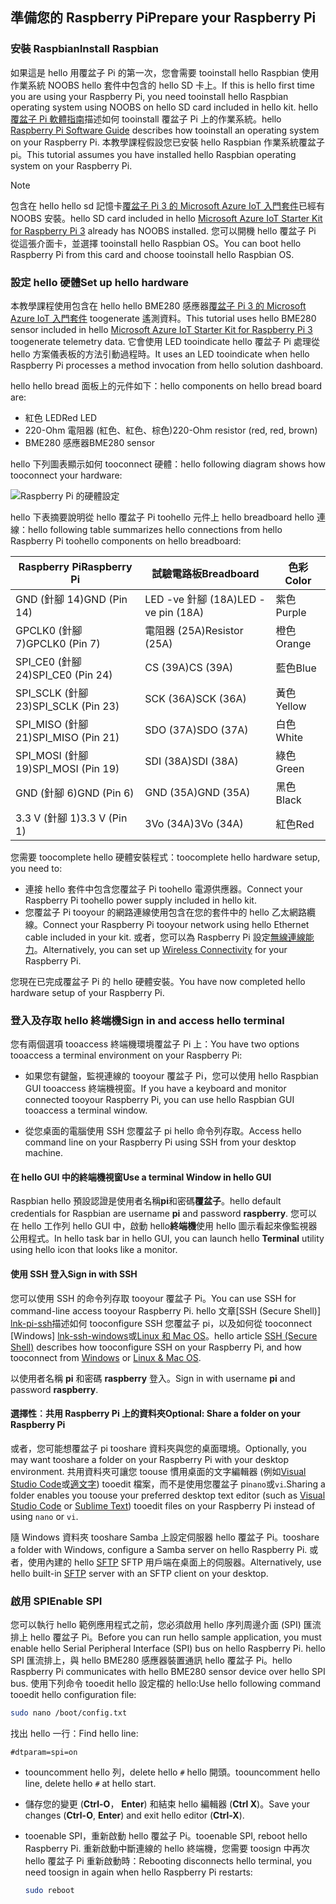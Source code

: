 ## <a name="prepare-your-raspberry-pi"></a><span data-ttu-id="e6bc7-101">準備您的 Raspberry Pi</span><span class="sxs-lookup"><span data-stu-id="e6bc7-101">Prepare your Raspberry Pi</span></span>

### <a name="install-raspbian"></a><span data-ttu-id="e6bc7-102">安裝 Raspbian</span><span class="sxs-lookup"><span data-stu-id="e6bc7-102">Install Raspbian</span></span>

<span data-ttu-id="e6bc7-103">如果這是 hello 用覆盆子 Pi 的第一次，您會需要 tooinstall hello Raspbian 使用作業系統 NOOBS hello 套件中包含的 hello SD 卡上。</span><span class="sxs-lookup"><span data-stu-id="e6bc7-103">If this is hello first time you are using your Raspberry Pi, you need tooinstall hello Raspbian operating system using NOOBS on hello SD card included in hello kit.</span></span> <span data-ttu-id="e6bc7-104">hello[覆盆子 Pi 軟體指南][ lnk-install-raspbian]描述如何 tooinstall 覆盆子 Pi 上的作業系統。</span><span class="sxs-lookup"><span data-stu-id="e6bc7-104">hello [Raspberry Pi Software Guide][lnk-install-raspbian] describes how tooinstall an operating system on your Raspberry Pi.</span></span> <span data-ttu-id="e6bc7-105">本教學課程假設您已安裝 hello Raspbian 作業系統覆盆子 pi。</span><span class="sxs-lookup"><span data-stu-id="e6bc7-105">This tutorial assumes you have installed hello Raspbian operating system on your Raspberry Pi.</span></span>

> [!NOTE]
> <span data-ttu-id="e6bc7-106">包含在 hello hello sd 記憶卡[覆盆子 Pi 3 的 Microsoft Azure IoT 入門套件][ lnk-starter-kits]已經有 NOOBS 安裝。</span><span class="sxs-lookup"><span data-stu-id="e6bc7-106">hello SD card included in hello [Microsoft Azure IoT Starter Kit for Raspberry Pi 3][lnk-starter-kits] already has NOOBS installed.</span></span> <span data-ttu-id="e6bc7-107">您可以開機 hello 覆盆子 Pi 從這張介面卡，並選擇 tooinstall hello Raspbian OS。</span><span class="sxs-lookup"><span data-stu-id="e6bc7-107">You can boot hello Raspberry Pi from this card and choose tooinstall hello Raspbian OS.</span></span>

### <a name="set-up-hello-hardware"></a><span data-ttu-id="e6bc7-108">設定 hello 硬體</span><span class="sxs-lookup"><span data-stu-id="e6bc7-108">Set up hello hardware</span></span>

<span data-ttu-id="e6bc7-109">本教學課程使用包含在 hello hello BME280 感應器[覆盆子 Pi 3 的 Microsoft Azure IoT 入門套件][ lnk-starter-kits] toogenerate 遙測資料。</span><span class="sxs-lookup"><span data-stu-id="e6bc7-109">This tutorial uses hello BME280 sensor included in hello [Microsoft Azure IoT Starter Kit for Raspberry Pi 3][lnk-starter-kits] toogenerate telemetry data.</span></span> <span data-ttu-id="e6bc7-110">它會使用 LED tooindicate hello 覆盆子 Pi 處理從 hello 方案儀表板的方法引動過程時。</span><span class="sxs-lookup"><span data-stu-id="e6bc7-110">It uses an LED tooindicate when hello Raspberry Pi processes a method invocation from hello solution dashboard.</span></span>

<span data-ttu-id="e6bc7-111">hello hello bread 面板上的元件如下：</span><span class="sxs-lookup"><span data-stu-id="e6bc7-111">hello components on hello bread board are:</span></span>

- <span data-ttu-id="e6bc7-112">紅色 LED</span><span class="sxs-lookup"><span data-stu-id="e6bc7-112">Red LED</span></span>
- <span data-ttu-id="e6bc7-113">220-Ohm 電阻器 (紅色、紅色、棕色)</span><span class="sxs-lookup"><span data-stu-id="e6bc7-113">220-Ohm resistor (red, red, brown)</span></span>
- <span data-ttu-id="e6bc7-114">BME280 感應器</span><span class="sxs-lookup"><span data-stu-id="e6bc7-114">BME280 sensor</span></span>

<span data-ttu-id="e6bc7-115">hello 下列圖表顯示如何 tooconnect 硬體：</span><span class="sxs-lookup"><span data-stu-id="e6bc7-115">hello following diagram shows how tooconnect your hardware:</span></span>

![Raspberry Pi 的硬體設定][img-connection-diagram]

<span data-ttu-id="e6bc7-117">hello 下表摘要說明從 hello 覆盆子 Pi toohello 元件上 hello breadboard hello 連線：</span><span class="sxs-lookup"><span data-stu-id="e6bc7-117">hello following table summarizes hello connections from hello Raspberry Pi toohello components on hello breadboard:</span></span>

| <span data-ttu-id="e6bc7-118">Raspberry Pi</span><span class="sxs-lookup"><span data-stu-id="e6bc7-118">Raspberry Pi</span></span>            | <span data-ttu-id="e6bc7-119">試驗電路板</span><span class="sxs-lookup"><span data-stu-id="e6bc7-119">Breadboard</span></span>             |<span data-ttu-id="e6bc7-120">色彩</span><span class="sxs-lookup"><span data-stu-id="e6bc7-120">Color</span></span>         |
| ----------------------- | ---------------------- | ------------- |
| <span data-ttu-id="e6bc7-121">GND (針腳 14)</span><span class="sxs-lookup"><span data-stu-id="e6bc7-121">GND (Pin 14)</span></span>            | <span data-ttu-id="e6bc7-122">LED -ve 針腳 (18A)</span><span class="sxs-lookup"><span data-stu-id="e6bc7-122">LED -ve pin (18A)</span></span>      | <span data-ttu-id="e6bc7-123">紫色</span><span class="sxs-lookup"><span data-stu-id="e6bc7-123">Purple</span></span>          |
| <span data-ttu-id="e6bc7-124">GPCLK0 (針腳 7)</span><span class="sxs-lookup"><span data-stu-id="e6bc7-124">GPCLK0 (Pin 7)</span></span>          | <span data-ttu-id="e6bc7-125">電阻器 (25A)</span><span class="sxs-lookup"><span data-stu-id="e6bc7-125">Resistor (25A)</span></span>         | <span data-ttu-id="e6bc7-126">橙色</span><span class="sxs-lookup"><span data-stu-id="e6bc7-126">Orange</span></span>          |
| <span data-ttu-id="e6bc7-127">SPI_CE0 (針腳 24)</span><span class="sxs-lookup"><span data-stu-id="e6bc7-127">SPI_CE0 (Pin 24)</span></span>        | <span data-ttu-id="e6bc7-128">CS (39A)</span><span class="sxs-lookup"><span data-stu-id="e6bc7-128">CS (39A)</span></span>               | <span data-ttu-id="e6bc7-129">藍色</span><span class="sxs-lookup"><span data-stu-id="e6bc7-129">Blue</span></span>          |
| <span data-ttu-id="e6bc7-130">SPI_SCLK (針腳 23)</span><span class="sxs-lookup"><span data-stu-id="e6bc7-130">SPI_SCLK (Pin 23)</span></span>       | <span data-ttu-id="e6bc7-131">SCK (36A)</span><span class="sxs-lookup"><span data-stu-id="e6bc7-131">SCK (36A)</span></span>              | <span data-ttu-id="e6bc7-132">黃色</span><span class="sxs-lookup"><span data-stu-id="e6bc7-132">Yellow</span></span>        |
| <span data-ttu-id="e6bc7-133">SPI_MISO (針腳 21)</span><span class="sxs-lookup"><span data-stu-id="e6bc7-133">SPI_MISO (Pin 21)</span></span>       | <span data-ttu-id="e6bc7-134">SDO (37A)</span><span class="sxs-lookup"><span data-stu-id="e6bc7-134">SDO (37A)</span></span>              | <span data-ttu-id="e6bc7-135">白色</span><span class="sxs-lookup"><span data-stu-id="e6bc7-135">White</span></span>         |
| <span data-ttu-id="e6bc7-136">SPI_MOSI (針腳 19)</span><span class="sxs-lookup"><span data-stu-id="e6bc7-136">SPI_MOSI (Pin 19)</span></span>       | <span data-ttu-id="e6bc7-137">SDI (38A)</span><span class="sxs-lookup"><span data-stu-id="e6bc7-137">SDI (38A)</span></span>              | <span data-ttu-id="e6bc7-138">綠色</span><span class="sxs-lookup"><span data-stu-id="e6bc7-138">Green</span></span>         |
| <span data-ttu-id="e6bc7-139">GND (針腳 6)</span><span class="sxs-lookup"><span data-stu-id="e6bc7-139">GND (Pin 6)</span></span>             | <span data-ttu-id="e6bc7-140">GND (35A)</span><span class="sxs-lookup"><span data-stu-id="e6bc7-140">GND (35A)</span></span>              | <span data-ttu-id="e6bc7-141">黑色</span><span class="sxs-lookup"><span data-stu-id="e6bc7-141">Black</span></span>         |
| <span data-ttu-id="e6bc7-142">3.3 V (針腳 1)</span><span class="sxs-lookup"><span data-stu-id="e6bc7-142">3.3 V (Pin 1)</span></span>           | <span data-ttu-id="e6bc7-143">3Vo (34A)</span><span class="sxs-lookup"><span data-stu-id="e6bc7-143">3Vo (34A)</span></span>              | <span data-ttu-id="e6bc7-144">紅色</span><span class="sxs-lookup"><span data-stu-id="e6bc7-144">Red</span></span>           |

<span data-ttu-id="e6bc7-145">您需要 toocomplete hello 硬體安裝程式：</span><span class="sxs-lookup"><span data-stu-id="e6bc7-145">toocomplete hello hardware setup, you need to:</span></span>

- <span data-ttu-id="e6bc7-146">連接 hello 套件中包含您覆盆子 Pi toohello 電源供應器。</span><span class="sxs-lookup"><span data-stu-id="e6bc7-146">Connect your Raspberry Pi toohello power supply included in hello kit.</span></span>
- <span data-ttu-id="e6bc7-147">您覆盆子 Pi tooyour 的網路連線使用包含在您的套件中的 hello 乙太網路纜線。</span><span class="sxs-lookup"><span data-stu-id="e6bc7-147">Connect your Raspberry Pi tooyour network using hello Ethernet cable included in your kit.</span></span> <span data-ttu-id="e6bc7-148">或者，您可以為 Raspberry Pi 設定[無線連線能力][lnk-pi-wireless]。</span><span class="sxs-lookup"><span data-stu-id="e6bc7-148">Alternatively, you can set up [Wireless Connectivity][lnk-pi-wireless] for your Raspberry Pi.</span></span>

<span data-ttu-id="e6bc7-149">您現在已完成覆盆子 Pi 的 hello 硬體安裝。</span><span class="sxs-lookup"><span data-stu-id="e6bc7-149">You have now completed hello hardware setup of your Raspberry Pi.</span></span>

### <a name="sign-in-and-access-hello-terminal"></a><span data-ttu-id="e6bc7-150">登入及存取 hello 終端機</span><span class="sxs-lookup"><span data-stu-id="e6bc7-150">Sign in and access hello terminal</span></span>

<span data-ttu-id="e6bc7-151">您有兩個選項 tooaccess 終端機環境覆盆子 Pi 上：</span><span class="sxs-lookup"><span data-stu-id="e6bc7-151">You have two options tooaccess a terminal environment on your Raspberry Pi:</span></span>

- <span data-ttu-id="e6bc7-152">如果您有鍵盤，監視連線的 tooyour 覆盆子 Pi，您可以使用 hello Raspbian GUI tooaccess 終端機視窗。</span><span class="sxs-lookup"><span data-stu-id="e6bc7-152">If you have a keyboard and monitor connected tooyour Raspberry Pi, you can use hello Raspbian GUI tooaccess a terminal window.</span></span>

- <span data-ttu-id="e6bc7-153">從您桌面的電腦使用 SSH 您覆盆子 pi hello 命令列存取。</span><span class="sxs-lookup"><span data-stu-id="e6bc7-153">Access hello command line on your Raspberry Pi using SSH from your desktop machine.</span></span>

#### <a name="use-a-terminal-window-in-hello-gui"></a><span data-ttu-id="e6bc7-154">在 hello GUI 中的終端機視窗</span><span class="sxs-lookup"><span data-stu-id="e6bc7-154">Use a terminal Window in hello GUI</span></span>

<span data-ttu-id="e6bc7-155">Raspbian hello 預設認證是使用者名稱**pi**和密碼**覆盆子**。</span><span class="sxs-lookup"><span data-stu-id="e6bc7-155">hello default credentials for Raspbian are username **pi** and password **raspberry**.</span></span> <span data-ttu-id="e6bc7-156">您可以在 hello 工作列 hello GUI 中，啟動 hello**終端機**使用 hello 圖示看起來像監視器公用程式。</span><span class="sxs-lookup"><span data-stu-id="e6bc7-156">In hello task bar in hello GUI, you can launch hello **Terminal** utility using hello icon that looks like a monitor.</span></span>

#### <a name="sign-in-with-ssh"></a><span data-ttu-id="e6bc7-157">使用 SSH 登入</span><span class="sxs-lookup"><span data-stu-id="e6bc7-157">Sign in with SSH</span></span>

<span data-ttu-id="e6bc7-158">您可以使用 SSH 的命令列存取 tooyour 覆盆子 Pi。</span><span class="sxs-lookup"><span data-stu-id="e6bc7-158">You can use SSH for command-line access tooyour Raspberry Pi.</span></span> <span data-ttu-id="e6bc7-159">hello 文章[SSH (Secure Shell)] [ lnk-pi-ssh]描述如何 tooconfigure SSH 您覆盆子 pi，以及如何從 tooconnect [Windows] [ lnk-ssh-windows]或[Linux 和 Mac OS][lnk-ssh-linux]。</span><span class="sxs-lookup"><span data-stu-id="e6bc7-159">hello article [SSH (Secure Shell)][lnk-pi-ssh] describes how tooconfigure SSH on your Raspberry Pi, and how tooconnect from [Windows][lnk-ssh-windows] or [Linux & Mac OS][lnk-ssh-linux].</span></span>

<span data-ttu-id="e6bc7-160">以使用者名稱 **pi** 和密碼 **raspberry** 登入。</span><span class="sxs-lookup"><span data-stu-id="e6bc7-160">Sign in with username **pi** and password **raspberry**.</span></span>

#### <a name="optional-share-a-folder-on-your-raspberry-pi"></a><span data-ttu-id="e6bc7-161">選擇性︰共用 Raspberry Pi 上的資料夾</span><span class="sxs-lookup"><span data-stu-id="e6bc7-161">Optional: Share a folder on your Raspberry Pi</span></span>

<span data-ttu-id="e6bc7-162">或者，您可能想覆盆子 pi tooshare 資料夾與您的桌面環境。</span><span class="sxs-lookup"><span data-stu-id="e6bc7-162">Optionally, you may want tooshare a folder on your Raspberry Pi with your desktop environment.</span></span> <span data-ttu-id="e6bc7-163">共用資料夾可讓您 toouse 慣用桌面的文字編輯器 (例如[Visual Studio Code](https://code.visualstudio.com/)或[適文字](http://www.sublimetext.com/)) tooedit 檔案，而不是使用您覆盆子 pi`nano`或`vi`.</span><span class="sxs-lookup"><span data-stu-id="e6bc7-163">Sharing a folder enables you toouse your preferred desktop text editor (such as [Visual Studio Code](https://code.visualstudio.com/) or [Sublime Text](http://www.sublimetext.com/)) tooedit files on your Raspberry Pi instead of using `nano` or `vi`.</span></span>

<span data-ttu-id="e6bc7-164">隨 Windows 資料夾 tooshare Samba 上設定伺服器 hello 覆盆子 Pi。</span><span class="sxs-lookup"><span data-stu-id="e6bc7-164">tooshare a folder with Windows, configure a Samba server on hello Raspberry Pi.</span></span> <span data-ttu-id="e6bc7-165">或者，使用內建的 hello [SFTP](https://www.raspberrypi.org/documentation/remote-access/) SFTP 用戶端在桌面上的伺服器。</span><span class="sxs-lookup"><span data-stu-id="e6bc7-165">Alternatively, use hello built-in [SFTP](https://www.raspberrypi.org/documentation/remote-access/) server with an SFTP client on your desktop.</span></span>

### <a name="enable-spi"></a><span data-ttu-id="e6bc7-166">啟用 SPI</span><span class="sxs-lookup"><span data-stu-id="e6bc7-166">Enable SPI</span></span>

<span data-ttu-id="e6bc7-167">您可以執行 hello 範例應用程式之前，您必須啟用 hello 序列周邊介面 (SPI) 匯流排上 hello 覆盆子 Pi。</span><span class="sxs-lookup"><span data-stu-id="e6bc7-167">Before you can run hello sample application, you must enable hello Serial Peripheral Interface (SPI) bus on hello Raspberry Pi.</span></span> <span data-ttu-id="e6bc7-168">hello SPI 匯流排上，與 hello BME280 感應器裝置通訊 hello 覆盆子 Pi。</span><span class="sxs-lookup"><span data-stu-id="e6bc7-168">hello Raspberry Pi communicates with hello BME280 sensor device over hello SPI bus.</span></span> <span data-ttu-id="e6bc7-169">使用下列命令 tooedit hello 設定檔的 hello:</span><span class="sxs-lookup"><span data-stu-id="e6bc7-169">Use hello following command tooedit hello configuration file:</span></span>

```sh
sudo nano /boot/config.txt
```

<span data-ttu-id="e6bc7-170">找出 hello 一行：</span><span class="sxs-lookup"><span data-stu-id="e6bc7-170">Find hello line:</span></span>

`#dtparam=spi=on`

- <span data-ttu-id="e6bc7-171">toouncomment hello 列，delete hello `#` hello 開頭。</span><span class="sxs-lookup"><span data-stu-id="e6bc7-171">toouncomment hello line, delete hello `#` at hello start.</span></span>
- <span data-ttu-id="e6bc7-172">儲存您的變更 (**Ctrl-O**， **Enter**) 和結束 hello 編輯器 (**Ctrl X**)。</span><span class="sxs-lookup"><span data-stu-id="e6bc7-172">Save your changes (**Ctrl-O**, **Enter**) and exit hello editor (**Ctrl-X**).</span></span>
- <span data-ttu-id="e6bc7-173">tooenable SPI，重新啟動 hello 覆盆子 Pi。</span><span class="sxs-lookup"><span data-stu-id="e6bc7-173">tooenable SPI, reboot hello Raspberry Pi.</span></span> <span data-ttu-id="e6bc7-174">重新啟動中斷連線的 hello 終端機，您需要 toosign 中再次 hello 覆盆子 Pi 重新啟動時：</span><span class="sxs-lookup"><span data-stu-id="e6bc7-174">Rebooting disconnects hello terminal, you need toosign in again when hello Raspberry Pi restarts:</span></span>

  ```sh
  sudo reboot
  ```


[img-connection-diagram]: media/iot-suite-raspberry-pi-kit-prepare-pi/rpi2_remote_monitoring.png

[lnk-install-raspbian]: https://www.raspberrypi.org/learning/software-guide/quickstart/
[lnk-pi-wireless]: https://www.raspberrypi.org/documentation/configuration/wireless/README.md
[lnk-pi-ssh]: https://www.raspberrypi.org/documentation/remote-access/ssh/README.md
[lnk-ssh-windows]: https://www.raspberrypi.org/documentation/remote-access/ssh/windows.md
[lnk-ssh-linux]: https://www.raspberrypi.org/documentation/remote-access/ssh/unix.md
[lnk-starter-kits]: https://azure.microsoft.com/develop/iot/starter-kits/